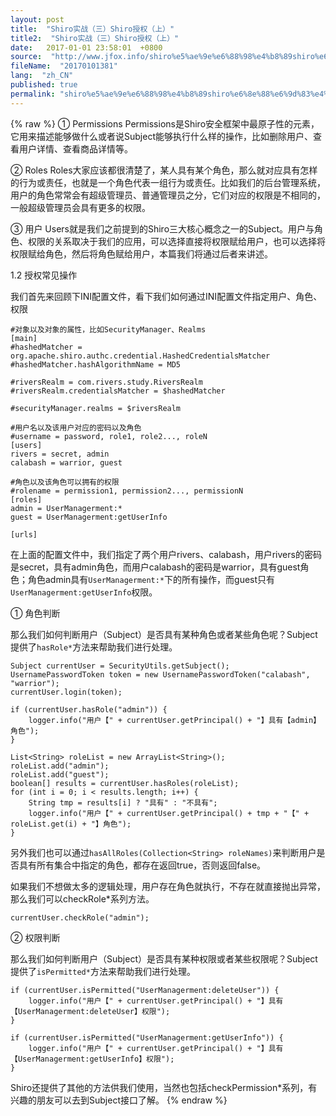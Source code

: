 ```yaml
---
layout: post
title:  "Shiro实战（三）Shiro授权（上）"
title2:  "Shiro实战（三）Shiro授权（上）"
date:   2017-01-01 23:58:01  +0800
source:  "http://www.jfox.info/shiro%e5%ae%9e%e6%88%98%e4%b8%89shiro%e6%8e%88%e6%9d%83%e4%b8%8a.html"
fileName:  "20170101381"
lang:  "zh_CN"
published: true
permalink: "shiro%e5%ae%9e%e6%88%98%e4%b8%89shiro%e6%8e%88%e6%9d%83%e4%b8%8a.html"
---
```

{% raw %}
① Permissions
Permissions是Shiro安全框架中最原子性的元素，它用来描述能够做什么或者说Subject能够执行什么样的操作，比如删除用户、查看用户详情、查看商品详情等。

② Roles
Roles大家应该都很清楚了，某人具有某个角色，那么就对应具有怎样的行为或责任，也就是一个角色代表一组行为或责任。比如我们的后台管理系统，用户的角色常常会有超级管理员、普通管理员之分，它们对应的权限是不相同的，一般超级管理员会具有更多的权限。

③ 用户
Users就是我们之前提到的Shiro三大核心概念之一的Subject。用户与角色、权限的关系取决于我们的应用，可以选择直接将权限赋给用户，也可以选择将权限赋给角色，然后将角色赋给用户，本篇我们将通过后者来讲述。

1.2 授权常见操作

我们首先来回顾下INI配置文件，看下我们如何通过INI配置文件指定用户、角色、权限

    #对象以及对象的属性，比如SecurityManager、Realms
    [main]
    #hashedMatcher = org.apache.shiro.authc.credential.HashedCredentialsMatcher
    #hashedMatcher.hashAlgorithmName = MD5
    
    #riversRealm = com.rivers.study.RiversRealm
    #riversRealm.credentialsMatcher = $hashedMatcher
    
    #securityManager.realms = $riversRealm
    
    #用户名以及该用户对应的密码以及角色
    #username = password, role1, role2..., roleN
    [users]
    rivers = secret, admin
    calabash = warrior, guest
    
    #角色以及该角色可以拥有的权限
    #rolename = permission1, permission2..., permissionN
    [roles]
    admin = UserManagerment:*
    guest = UserManagerment:getUserInfo
    
    [urls]

在上面的配置文件中，我们指定了两个用户rivers、calabash，用户rivers的密码是secret，具有admin角色，而用户calabash的密码是warrior，具有guest角色；角色admin具有`UserManagerment:*`下的所有操作，而guest只有`UserManagerment:getUserInfo`权限。

① 角色判断

那么我们如何判断用户（Subject）是否具有某种角色或者某些角色呢？Subject提供了`hasRole*`方法来帮助我们进行处理。

    Subject currentUser = SecurityUtils.getSubject();
    UsernamePasswordToken token = new UsernamePasswordToken("calabash", "warrior");
    currentUser.login(token);
    
    if (currentUser.hasRole("admin")) {
        logger.info("用户【" + currentUser.getPrincipal() + "】具有【admin】角色");
    }
    
    List<String> roleList = new ArrayList<String>();
    roleList.add("admin");
    roleList.add("guest");
    boolean[] results = currentUser.hasRoles(roleList);
    for (int i = 0; i < results.length; i++) {
        String tmp = results[i] ? "具有" : "不具有";
        logger.info("用户【" + currentUser.getPrincipal() + tmp + "【" + roleList.get(i) + "】角色");
    }

另外我们也可以通过`hasAllRoles(Collection<String> roleNames)`来判断用户是否具有所有集合中指定的角色，都存在返回true，否则返回false。

如果我们不想做太多的逻辑处理，用户存在角色就执行，不存在就直接抛出异常，那么我们可以checkRole*系列方法。

    currentUser.checkRole("admin");

② 权限判断

那么我们如何判断用户（Subject）是否具有某种权限或者某些权限呢？Subject提供了`isPermitted*`方法来帮助我们进行处理。

    if (currentUser.isPermitted("UserManagerment:deleteUser")) {
        logger.info("用户【" + currentUser.getPrincipal() + "】具有【UserManagerment:deleteUser】权限");
    }
    
    if (currentUser.isPermitted("UserManagerment:getUserInfo")) { 
        logger.info("用户【" + currentUser.getPrincipal() + "】具有【UserManagerment:getUserInfo】权限");
    }

Shiro还提供了其他的方法供我们使用，当然也包括checkPermission*系列，有兴趣的朋友可以去到Subject接口了解。
{% endraw %}